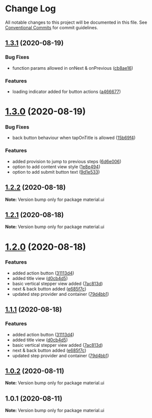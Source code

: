 # Change Log

All notable changes to this project will be documented in this file.
See [Conventional Commits](https://conventionalcommits.org) for commit guidelines.

## [1.3.1](https://github.com/vazra/react-native-stepper/compare/v1.3.0...v1.3.1) (2020-08-19)


### Bug Fixes

* function params allowed in onNext & onPrevious ([cb8ae16](https://github.com/vazra/react-native-stepper/commit/cb8ae16b18c138b4f3fc592713e1cd7636059310))


### Features

* loading indicator added for button actions ([a466677](https://github.com/vazra/react-native-stepper/commit/a46667717ad8afdbc123ccd57e3a5425660c7c6d))





# [1.3.0](https://github.com/vazra/react-native-stepper/compare/v1.2.2...v1.3.0) (2020-08-19)


### Bug Fixes

* back button behaviour when tapOnTitle is allowed ([15b69f4](https://github.com/vazra/react-native-stepper/commit/15b69f4e735a069fab52266a4701e0d1bc82171a))


### Features

* added provision to jump to previous steps ([6d6e006](https://github.com/vazra/react-native-stepper/commit/6d6e0064c591ca93f19be6b2b82260641071583f))
* option to add content view style ([1e8e494](https://github.com/vazra/react-native-stepper/commit/1e8e494ed0d3a3b87d63b166c9c49ca8b92e1411))
* option to add submit button text ([9d1e533](https://github.com/vazra/react-native-stepper/commit/9d1e5333623b7f017ee1b47ec4be523ffca960e7))





## [1.2.2](https://github.com/vazra/react-native-stepper/compare/v1.2.1...v1.2.2) (2020-08-18)

**Note:** Version bump only for package material.ui





## [1.2.1](https://github.com/vazra/react-native-stepper/compare/v1.2.0...v1.2.1) (2020-08-18)

**Note:** Version bump only for package material.ui





# [1.2.0](https://github.com/vazra/react-native-stepper/compare/v1.0.2...v1.2.0) (2020-08-18)


### Features

* added action button ([31113d4](https://github.com/vazra/react-native-stepper/commit/31113d438c99b9ff59a987f7ea8b3310f440ac1c))
* added title view ([d0cb4d5](https://github.com/vazra/react-native-stepper/commit/d0cb4d54109d4b5718fe75f1322dda072b95b8d0))
* basic vertical stepper view added ([7ac813d](https://github.com/vazra/react-native-stepper/commit/7ac813d974cbcd0da3a25f547890601f1b0bd17d))
* next & back button added ([e685f7c](https://github.com/vazra/react-native-stepper/commit/e685f7c0d41b4e2ecd6bfd9b3d20cb32b4dc60c8))
* updated step provider and container ([79d4bb1](https://github.com/vazra/react-native-stepper/commit/79d4bb1ff1f8f0a23da5c3b9c78dbbd66bca8e27))





## [1.1.1](https://github.com/vazra/react-native-stepper/compare/v1.0.2...v1.1.1) (2020-08-18)


### Features

* added action button ([31113d4](https://github.com/vazra/react-native-stepper/commit/31113d438c99b9ff59a987f7ea8b3310f440ac1c))
* added title view ([d0cb4d5](https://github.com/vazra/react-native-stepper/commit/d0cb4d54109d4b5718fe75f1322dda072b95b8d0))
* basic vertical stepper view added ([7ac813d](https://github.com/vazra/react-native-stepper/commit/7ac813d974cbcd0da3a25f547890601f1b0bd17d))
* next & back button added ([e685f7c](https://github.com/vazra/react-native-stepper/commit/e685f7c0d41b4e2ecd6bfd9b3d20cb32b4dc60c8))
* updated step provider and container ([79d4bb1](https://github.com/vazra/react-native-stepper/commit/79d4bb1ff1f8f0a23da5c3b9c78dbbd66bca8e27))





## [1.0.2](https://github.com/vazra/react-native-stepper/compare/v1.0.1...v1.0.2) (2020-08-11)

**Note:** Version bump only for package material.ui





## 1.0.1 (2020-08-11)

**Note:** Version bump only for package material.ui
